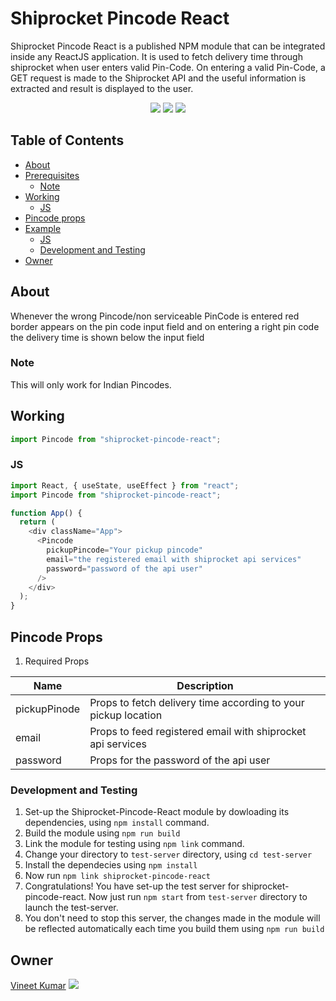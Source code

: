 # Shiprocket Pincode React

Shiprocket Pincode React is a published NPM module that can be integrated inside any ReactJS application. It is used to fetch delivery time through shiprocket when user enters valid Pin-Code. On entering a valid Pin-Code, a GET request is made to the Shiprocket API and the useful information is extracted and result is displayed to the user.

<div align="center">
    <img src="https://forthebadge.com/images/badges/powered-by-responsibility.svg" >
    <img src="https://forthebadge.com/images/badges/built-with-love.svg" >
    <img src="https://forthebadge.com/images/badges/made-with-javascript.svg" >
</div>

## Table of Contents

- [About](#about)
- [Prerequisites](#prerequisites)
  - [Note](#note)
- [Working](#working)
  - [JS](#js)
- [Pincode props](#pincode-props)
- [Example](#example)
  - [JS](#js-1)
  - [Development and Testing](#development-and-testing)
- [Owner](#owner)

## About

Whenever the wrong Pincode/non serviceable PinCode is entered red border appears on the pin code input field and on entering a right pin code the delivery time is shown below the input field

### Note

This will only work for Indian Pincodes.

## Working

```js
import Pincode from "shiprocket-pincode-react";
```

### JS

```js
import React, { useState, useEffect } from "react";
import Pincode from "shiprocket-pincode-react";

function App() {
  return (
    <div className="App">
      <Pincode
        pickupPincode="Your pickup pincode"
        email="the registered email with shiprocket api services"
        password="password of the api user"
      />
    </div>
  );
}
```

## Pincode Props

1. Required Props

| Name         | Description                                                    |
| ------------ | -------------------------------------------------------------- |
| pickupPinode | Props to fetch delivery time according to your pickup location |
| email        | Props to feed registered email with shiprocket api services    |
| password     | Props for the password of the api user                         |

### Development and Testing

1. Set-up the Shiprocket-Pincode-React module by dowloading its dependencies, using `npm install` command.
2. Build the module using `npm run build`
3. Link the module for testing using `npm link` command.
4. Change your directory to `test-server` directory, using `cd test-server`
5. Install the dependecies using `npm install`
6. Now run `npm link shiprocket-pincode-react`
7. Congratulations! You have set-up the test server for shiprocket-pincode-react.
   Now just run `npm start` from `test-server` directory to launch the test-server.
8. You don't need to stop this server, the changes made in the module will be reflected automatically each time you build them using `npm run build`

## Owner

[Vineet Kumar](https://github.com/vineetk242000) <img src="https://img.shields.io/twitter/follow/vineetk242000?label=Follow&style=social" />
